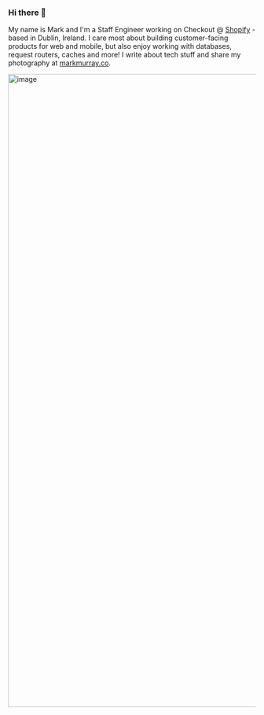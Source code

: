 ### Hi there 👋

My name is Mark and I'm a Staff Engineer working on Checkout @ [Shopify](https://github.com/Shopify) - based in Dublin, Ireland. I care most about building customer-facing products for web and mobile, but also enjoy working with databases, request routers, caches and more! I write about tech stuff and share my photography at [markmurray.co](https://markmurray.co).

<img width="1288" alt="image" src="https://github.com/user-attachments/assets/73bf3477-004d-4972-be05-a735fd00cff6" />

